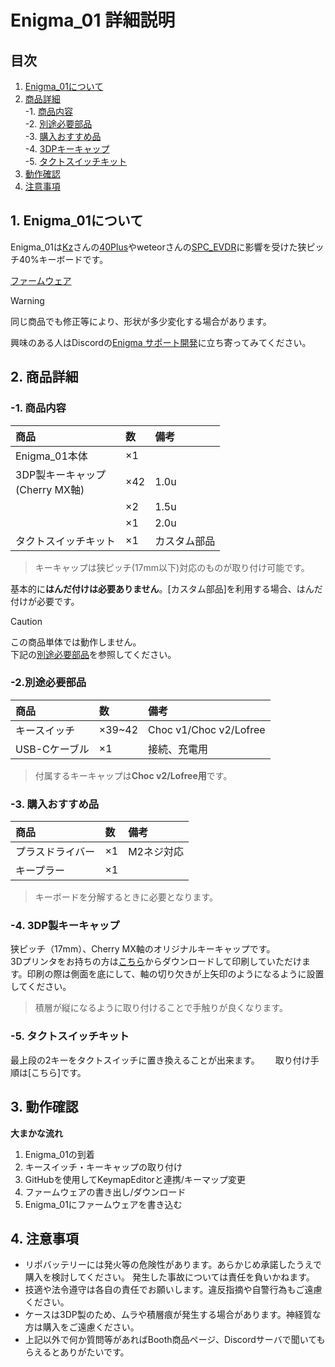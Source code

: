# Enigma_01 詳細説明

## 目次
1. [Enigma_01について](#1-Enigma_01について)  
2. [商品詳細](#2-商品詳細)  
  -1. [商品内容](#-1-商品内容)  
  -2. [別途必要部品](#-2別途必要部品)  
  -3. [購入おすすめ品](#-3-購入おすすめ品)  
  -4. [3DPキーキャップ](#-4-3DP製キーキャップ)  
  -5. [タクトスイッチキット](#-5-タクトスイッチキット)  
3. [動作確認](#3-動作確認)  
4. [注意事項](#4-注意事項)  

## 1. Enigma_01について
Enigma_01は[Kz](https://x.com/kazu_dob)さんの[40Plus](https://note.com/kazu_dob/n/n5ea06c3c5d62)やweteorさんの[SPC_EVDR](https://github.com/weteor/SPC_EVDR)に影響を受けた狭ピッチ40%キーボードです。  

[ファームウェア](https://github.com/nazuna293/zmk-config-Enigma_01)

> [!WARNING]
> 同じ商品でも修正等により、形状が多少変化する場合があります。

興味のある人はDiscordの[Enigma サポート開発](https://discord.gg/sYsCttWgKr)に立ち寄ってみてください。

## 2. 商品詳細

### -1. 商品内容

|商品|数|備考|
|:-|:-|:-|
|Enigma_01本体|×1| |
|3DP製キーキャップ<br> (Cherry MX軸)|×42|1.0u|
| |×2|1.5u|
| |×1|2.0u|
|タクトスイッチキット|×1|カスタム部品|
  > キーキャップは狭ピッチ(17mm以下)対応のものが取り付け可能です。

基本的に**はんだ付けは必要ありません**。[カスタム部品]を利用する場合、はんだ付けが必要です。

> [!CAUTION]
> この商品単体では動作しません。  
> 下記の[別途必要部品](#2-2別途必要部品)を参照してください。  

### -2.別途必要部品

|商品|数|備考|
|:-|:-|:-|
|キースイッチ|×39~42|Choc v1/Choc v2/Lofree|
|USB-Cケーブル|×1|接続、充電用|
> 付属するキーキャップは**Choc v2/Lofree用**です。　　


### -3. 購入おすすめ品

|商品|数|備考|
|:-|:-|:-|
|プラスドライバー|×1|M2ネジ対応|
|キープラー|×1| |
> キーボードを分解するときに必要となります。  

### -4. 3DP製キーキャップ

狭ピッチ（17mm）、Cherry MX軸のオリジナルキーキャップです。  
3Dプリンタをお持ちの方は[こちら]()からダウンロードして印刷していただけます。印刷の際は側面を底にして、軸の切り欠きが上矢印のようになるように設置してください。  
> 積層が縦になるように取り付けることで手触りが良くなります。  

### -5. タクトスイッチキット

最上段の2キーをタクトスイッチに置き換えることが出来ます。　　
取り付け手順は[こちら]です。


## 3. 動作確認

**大まかな流れ**
1. Enigma_01の到着
2. キースイッチ・キーキャップの取り付け
3. GitHubを使用してKeymapEditorと連携/キーマップ変更
4. ファームウェアの書き出し/ダウンロード
5. Enigma_01にファームウェアを書き込む

## 4. 注意事項

* リポバッテリーには発火等の危険性があります。あらかじめ承諾したうえで購入を検討してください。  発生した事故については責任を負いかねます。
* 技適や法令遵守は各自の責任でお願いします。違反指摘や自警行為もご遠慮ください。
* ケースは3DP製のため、ムラや積層痕が発生する場合があります。神経質な方は購入をご遠慮ください。
* 上記以外で何か質問等があればBooth商品ページ、Discordサーバで聞いてもらえるとありがたいです。

